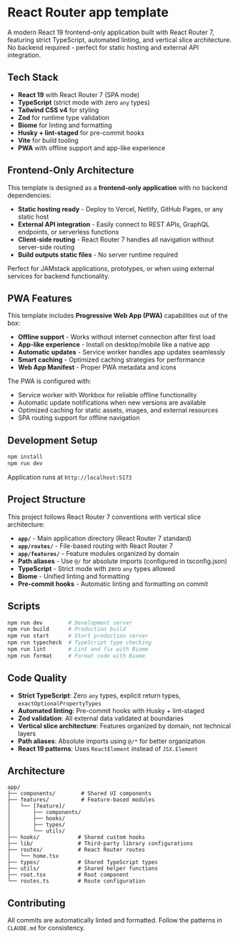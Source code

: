 # React Router app template

A modern React 19 frontend-only application built with React Router 7, featuring strict TypeScript, automated linting, and vertical slice architecture. No backend required - perfect for static hosting and external API integration.

## Tech Stack

- **React 19** with React Router 7 (SPA mode)
- **TypeScript** (strict mode with zero `any` types)
- **Tailwind CSS v4** for styling
- **Zod** for runtime type validation
- **Biome** for linting and formatting
- **Husky + lint-staged** for pre-commit hooks
- **Vite** for build tooling
- **PWA** with offline support and app-like experience

## Frontend-Only Architecture

This template is designed as a **frontend-only application** with no backend dependencies:

- **Static hosting ready** - Deploy to Vercel, Netlify, GitHub Pages, or any static host
- **External API integration** - Easily connect to REST APIs, GraphQL endpoints, or serverless functions
- **Client-side routing** - React Router 7 handles all navigation without server-side routing
- **Build outputs static files** - No server runtime required

Perfect for JAMstack applications, prototypes, or when using external services for backend functionality.

## PWA Features

This template includes **Progressive Web App (PWA)** capabilities out of the box:

- **Offline support** - Works without internet connection after first load
- **App-like experience** - Install on desktop/mobile like a native app
- **Automatic updates** - Service worker handles app updates seamlessly
- **Smart caching** - Optimized caching strategies for performance
- **Web App Manifest** - Proper PWA metadata and icons

The PWA is configured with:
- Service worker with Workbox for reliable offline functionality
- Automatic update notifications when new versions are available
- Optimized caching for static assets, images, and external resources
- SPA routing support for offline navigation

## Development Setup

```bash
npm install
npm run dev
```

Application runs at `http://localhost:5173`

## Project Structure

This project follows React Router 7 conventions with vertical slice architecture:

- **`app/`** - Main application directory (React Router 7 standard)
- **`app/routes/`** - File-based routing with React Router 7
- **`app/features/`** - Feature modules organized by domain
- **Path aliases** - Use `@/` for absolute imports (configured in tsconfig.json)
- **TypeScript** - Strict mode with zero `any` types allowed
- **Biome** - Unified linting and formatting
- **Pre-commit hooks** - Automatic linting and formatting on commit

## Scripts

```bash
npm run dev        # Development server
npm run build      # Production build
npm run start      # Start production server
npm run typecheck  # TypeScript type checking
npm run lint       # Lint and fix with Biome
npm run format     # Format code with Biome
```

## Code Quality

- **Strict TypeScript**: Zero `any` types, explicit return types, `exactOptionalPropertyTypes`
- **Automated linting**: Pre-commit hooks with Husky + lint-staged
- **Zod validation**: All external data validated at boundaries
- **Vertical slice architecture**: Features organized by domain, not technical layers
- **Path aliases**: Absolute imports using `@/*` for better organization
- **React 19 patterns**: Uses `ReactElement` instead of `JSX.Element`

## Architecture

```
app/
├── components/        # Shared UI components
├── features/          # Feature-based modules
│   └── [feature]/
│       ├── components/
│       ├── hooks/
│       ├── types/
│       └── utils/
├── hooks/            # Shared custom hooks
├── lib/              # Third-party library configurations
├── routes/           # React Router routes
│   └── home.tsx
├── types/            # Shared TypeScript types
├── utils/            # Shared helper functions
├── root.tsx          # Root component
└── routes.ts         # Route configuration
```

## Contributing

All commits are automatically linted and formatted. Follow the patterns in `CLAUDE.md` for consistency.
